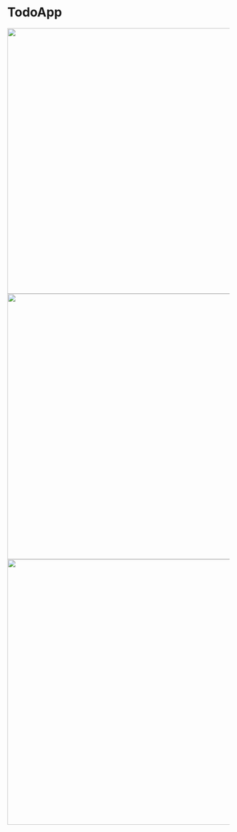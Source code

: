 # TodoApp
<img src="https://user-images.githubusercontent.com/49775650/109847244-8b9ed600-7c81-11eb-8956-c9690d3a336d.jpg" height="600"> <img src="https://user-images.githubusercontent.com/49775650/109847249-8d689980-7c81-11eb-9f1c-616f7ff68228.jpg" height="600"> <img src="https://user-images.githubusercontent.com/49775650/109847253-8d689980-7c81-11eb-871c-80d0f70992cc.jpg" height="600">

